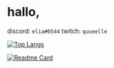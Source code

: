 # hallo,

discord: `elia#0544`
twitch: `quueelle`


[![Top Langs](https://github-readme-stats.vercel.app/api/top-langs/?username=quellee&layout=compact)](https://github.com/anuraghazra/github-readme-stats) 

[![Readme Card](https://github-readme-stats.vercel.app/api/pin/?username=quellee&repo=aurora)](https://github.com/anuraghazra/github-readme-stats)
